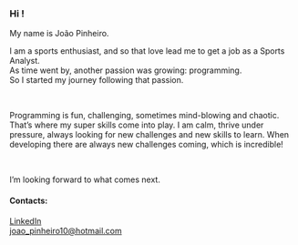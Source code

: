 ### Hi !

My name is João Pinheiro.

<p>I am a sports enthusiast, and so that love lead me to get a job as a Sports Analyst.<br>
As time went by, another passion was growing: programming.<br>
So I started my journey following that passion.<br></p>
<br>

<p>Programming is fun, challenging, sometimes mind-blowing and chaotic. That’s where my super skills come into play. I am calm, thrive under pressure, always looking for new challenges and new skills to learn. When developing there are always new challenges coming, which is incredible!</p>
<br>
<p>I’m looking forward to what comes next.</p>

#### Contacts:

[LinkedIn](https://www.linkedin.com/in/joaopinheiro10/)<br>
<a href="mailto:joao_pinheiro10@hotmail.com">joao_pinheiro10@hotmail.com</a>
